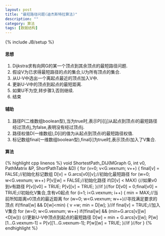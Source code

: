 ```yaml
---
layout: post
title: "最短路径问题(迪杰斯特拉算法)"
description: ""
category: 算法
tags: [数据结构]
---
```

{% include JB/setup %}

#### 思想

1. Dijkstra求有向网G的某一个顶点到其余顶点的最短路径问题.
2. 假设V为已求得最短路径的点的集合,U为所有顶点的集合.
3. 从U-V中选出一个离起点最近的顶点加入V中.
4. 更新U-V中的顶点到起点的最短距离.
5. 如果U不为空,转步骤3,否则继续.
6. 结束

<!--more-->

#### 辅助

1. 路径P\(二维数组boolean型\),当为true时,表示P\[i\]\[j\]从起点到顶点i的最短路径经过顶点j,为false,表明没有经过顶点j.
2. 路径权值D\(一维数组\),D[i]的值为从起点到顶点i的最短路径权值.
3. 标记数组final\(一维数组boolean型\),final[i]为true时,表示顶点i加入了V集合.

#### 算法

{% highlight cpp linenos %}
void ShortestPath_DIJ(MGraph G, int v0, PathMatrix &P, ShortPathTable &D)
{
    for (v=0; v<G.vexnum; v++) {
        final[v] = FALSE;//初始化标记数组
        D[v] = G.arcs[v0][v];//初始化最短路径
        for (w=0; w<G.vexnum; w++) P[v][w] = FALSE;//初始化路径
        if(D[v] < MAX) {//如果v0到v有路径
            P[v][v0] = TRUE;
            P[v][v] = TRUE;
        }//if
    }//for
    D[v0] = 0;final[v0] = TRUE;//初始化V集合,含有v0起点
    for (i=1; i<G.vexnum; i++) {
        min = MAX;//当前所知距离v0顶点的最近距离
        for (w=0; w<G.vexnum; w++)//寻找满足要求的顶点
            if(!final[w] && D[w]<min) {
                v =w;
                min = D[w];
            }//if
        final[v] = TRUE;//加入V集合
        for (w=0; w<G.vexnum; w++)
            if(!final[w] && (min+G.arcs[v][w]<D[w])) {//更新U-V中顶点到起点的最短路径
                D[w] = min + G.arcs[v][w];
                P[w][1...G.vexnum-1] = P[v][1...G.vexnum-1];
                P[w][w] = TRUE;
            }//if
    }//for
}
{% endhighlight %}